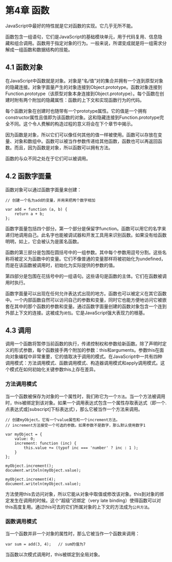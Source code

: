 # 第4章 函数

JavaScript中最好的特性就是它对函数的实现。它几乎无所不能。

函数包含一组语句，它们是JavaScript的基础模块单元，用于代码复用、信息隐藏和组合调用。函数用于指定对象的行为。一般来说，所谓变成就是将一组需求分解成一组函数和数据结构的技能。

## 4.1 函数对象

在JavaScript中函数就是对象。对象是“名/值”对的集合并拥有一个连到原型对象的隐藏连接。对象字面量产生的对象连接到Object.prototype。函数对象连接到Function.prototype（该原型对象本身连接到Object.prototype）。每个函数在创建时附有两个附加的隐藏属性：函数的上下文和实现函数行为的代码。

每个函数对象在创建时也随带有一个prototype属性。它的值是一个拥有constructor属性且值即为该函数的对象。这和隐藏连接到Function.prototype完全不同。这个令人费解的构造过程的意义将会在下个章节中揭示。

因为函数是对象，所以它们可以像任何其他的值一样被使用。函数可以存放在变量、对象和数组中。函数可以被当作参数传递给其他函数，函数也可以再返回函数。而且，因为函数是对象，所以函数可以拥有方法。

函数的与众不同之处在于它们可以被调用。

## 4.2 函数字面量

函数对象可以通过函数字面量来创建：

	// 创建一个名为add的变量，并用来把两个数字相加 
	
	var add = function (a, b) {
		return a + b;
	};

函数字面量包括四个部分。第一个部分是保留字function。函数可以用它的名字来递归地调用自己。此名字也能被调试器和开发工具用来识别函数。如果没有给函数明明，如上，它会被认为是匿名函数。

函数的第三部分是包围在圆括号中的一组参数。其中每个参数用逗号分割。这些名称将被定义为函数中的变量。它们不像普通的变量那样将被初始化为undefined，而是在该函数被调用时，初始化为实际提供的参数的值。

第四部分是包围在花括号中的一组语句。这些语句是函数的主体。它们在函数被调用时执行。

函数字面量可以出现在任何允许表达式出现的地方。函数也可以被定义在其它函数中。一个内部函数自然可以访问自己的参数和变量，同时它也能方便地访问它被嵌套在其中的那个函数的参数和变量。通过函数字面量创建的函数对象包含一个连到外部上下文的连接。这被成为`闭包`。它是JavaScript强大表现力的根基。

## 4.3 调用 

调用一个函数将暂停当前函数的执行，传递控制权和参数给新函数。除了声明时定义的形式参数，每个函数接手两个附加的参数：this和arguments。参数this在面向对象编程中非常重要，它的值取决于调用的模式。在JavaScript中一共有四种调用模式：方法调用模式、函数调用模式、构造器调用模式和apply调用模式。这个模式在如何初始化关键参数this上存在差异。

### 方法调用模式

当一个函数被保存为对象的一个属性时，我们称它为一个`方法`。当一个方法被调用时，this被绑定到该对象。如果一个调用表达式包含一个属性存取表达式（即一个.点表达式或[subscript]下标表达式），那么它被当作一个方法来调用。

	// 创建myObject。它有一个value属性和一个increment方法。
	// increment方法接受一个可选的参数。如果参数不是数字，那么默认使用数字1

	var myObject = {
		value: 0;
		increment: function (inc) {
			this.value += (typof inc === 'number' ? inc : 1 );
		}
	};
	
	myObject.increment();
	document.writeln(myObject.value);

	myObject.increment(4);
	document.writeln(myObject.value);

方法使用this去访问对象，所以它能从对象中取值或修改该对象。this到对象的绑定发生在调用的时候。这个“超级”迟绑定（very late binding）使得函数可以对this高度复用。通过this可去的它们所属对象的上下文的方法成为`公共方法`。

### 函数调用模式

当一个函数并非一个对象的属性时，那么它被当作一个函数来调用：

	var sum = add(3, 4);   // sum的值为7

当函数以次模式调用时，this被绑定到全局对象。
